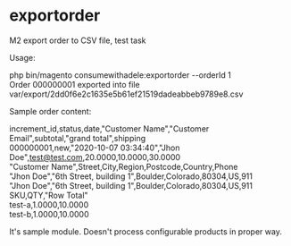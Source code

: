 # exportorder
M2 export order to CSV file, test task 

Usage:

php bin/magento consumewithadele:exportorder --orderId 1  
Order 000000001 exported into file var/export/2dd0f6e2c1635e5b61ef21519dadeabbeb9789e8.csv

Sample order content:

increment_id,status,date,"Customer Name","Customer Email",subtotal,"grand total",shipping  
000000001,new,"2020-10-07 03:34:40","Jhon Doe",test@test.com,20.0000,10.0000,30.0000  
"Customer Name",Street,City,Region,Postcode,Country,Phone  
"Jhon Doe","6th Street, building 1",Boulder,Colorado,80304,US,911  
"Jhon Doe","6th Street, building 1",Boulder,Colorado,80304,US,911  
SKU,QTY,"Row Total"  
test-a,1.0000,10.0000  
test-b,1.0000,10.0000  


It's sample module. Doesn't process configurable products in proper way.



